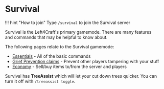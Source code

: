 # Survival

!!! hint "How to join"
	Type `/survival` to join the Survival server

Survival is the Left4Craft's primary gamemode. There are many features and commands that may be helpful to know about.

The following pages relate to the Survival gamemode:

- [Essentials](/essentials) - All of the basic commands
- [Grief Prevention claims](/claims) - Prevent other players tampering with your stuff
- [Economy](/economy) - Sell/buy items to/from the server and players

Survival has **TreeAssist** which will let your cut down trees quicker. You can turn it off with `/treeassist toggle`.
